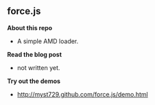 force.js
--------

**About this repo**

+ A simple AMD loader.


**Read the blog post**

+ not written yet.


**Try out the demos**

+ http://myst729.github.com/force.js/demo.html